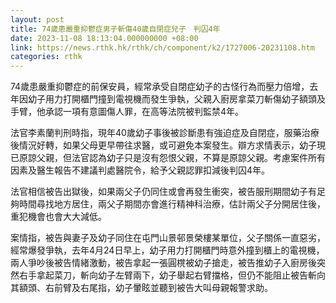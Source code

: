 ```yaml
---
layout: post
title: 74歲患嚴重抑鬱症男子斬傷40歲自閉症兒子　判囚4年
date: 2023-11-08 18:13:04.000000000 +08:00
link: https://news.rthk.hk/rthk/ch/component/k2/1727006-20231108.htm
categories: rthk
---
```


74歲患嚴重抑鬱症的前保安員，經常承受自閉症幼子的古怪行為而壓力倍增，去年因幼子用力打開櫃門撞到電視機而發生爭執，父親入廚房拿菜刀斬傷幼子額頭及手臂，他承認一項有意圖傷人罪，在高等法院被判監禁4年。

法官李素蘭判刑時指，現年40歲幼子事後被診斷患有強迫症及自閉症，服藥治療後情況好轉，如果父母更早帶往求醫，或可避免本案發生。辯方求情表示，幼子現已原諒父親，但法官認為幼子只是沒有怨恨父親，不算是原諒父親。考慮案件所有因素及醫生報告不建議判處醫院令，給予父親認罪扣減後判囚4年。

法官相信被告出獄後，如果兩父子仍同住或會再發生衝突，被告服刑期間幼子有足夠時間尋找地方居住，兩父子期間亦會進行精神科治療，估計兩父子分開居住後，重犯機會也會大大減低。

案情指，被告與妻子及幼子同住在屯門山景邨景榮樓某單位，父子關係一直惡劣，經常爆發爭執，去年4月24日早上，幼子用力打開櫃門時意外撞到櫃上的電視機，兩人爭吵後被告情緒激動，被告拿起一張圓櫈被幼子搶走，被告推幼子入廚房後突然右手拿起菜刀，斬向幼子左臂兩下，幼子舉起右臂擋格，但仍不能阻止被告斬向其額頭、右前臂及右尾指，幼子暈眩並聽到被告大叫母親報警求助。

